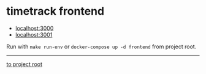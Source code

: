 # timetrack frontend

* [localhost:3000](http://localhost:3000)
* [localhost:3001](http://localhost:3001)

Run with `make run-env` or `docker-compose up -d frontend` from project root.

---
[to project root](../)